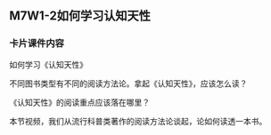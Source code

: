 ## M7W1-2如何学习认知天性

### 卡片课件内容

如何学习《认知天性》

不同图书类型有不同的阅读方法论。拿起《认知天性》，应该怎么读？

《认知天性》的阅读重点应该落在哪里？

本节视频，我们从流行科普类著作的阅读方法论谈起，论如何读透一本书。

